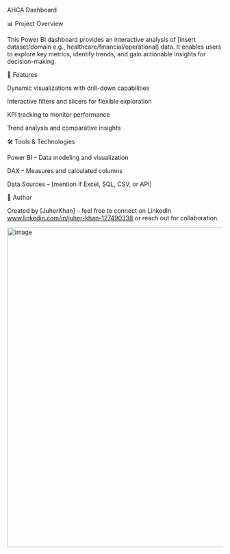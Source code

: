 AHCA Dashboard

📊 Project Overview

This Power BI dashboard provides an interactive analysis of [insert dataset/domain e.g., healthcare/financial/operational] data. It enables users to explore key metrics, identify trends, and gain actionable insights for decision-making.

🚀 Features

Dynamic visualizations with drill-down capabilities

Interactive filters and slicers for flexible exploration

KPI tracking to monitor performance

Trend analysis and comparative insights

🛠️ Tools & Technologies

Power BI – Data modeling and visualization

DAX – Measures and calculated columns

Data Sources – [mention if Excel, SQL, CSV, or API]

📢 Author

Created by [JuherKhan] – feel free to connect on LinkedIn www.linkedin.com/in/juher-khan-127490338 or reach out for collaboration.

<img width="1325" height="745" alt="image" src="https://github.com/user-attachments/assets/6d927174-f392-4473-9979-9e8a05f5b020" />
